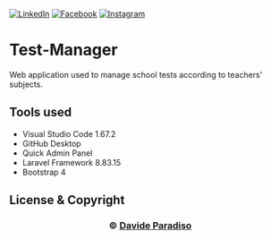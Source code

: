 [![LinkedIn][linkedin-shield]][linkedin-url]
[![Facebook][facebook-shield]][facebook-url]
[![Instagram][instagram-shield]][instagram-url]

<div id="top"></div>             
                    
# Test-Manager
Web application used to manage school tests according to teachers' subjects.

## Tools used
- Visual Studio Code 1.67.2
- GitHub Desktop 
- Quick Admin Panel
- Laravel Framework 8.83.15
- Bootstrap 4

## License & Copyright

<div align="center">
  <h3 align="center">&copy; <a href="https://davideparadiso.ch/">Davide Paradiso </a></h3>
</div> 


<!-- MARKDOWN LINKS & IMAGES -->
[linkedin-shield]: https://img.shields.io/badge/-LinkedIn-black.svg?style=for-the-badge&logo=linkedin&color=blue&colorB=white
[facebook-shield]: https://img.shields.io/badge/-Facebook-black.svg?style=for-the-badge&logo=facebook&colorB=white
[instagram-shield]: https://img.shields.io/badge/-Instagram-black.svg?style=for-the-badge&logo=instagram&colorB=white
[linkedin-url]: https://www.linkedin.com/in/davide-paradiso-585bb717b
[facebook-url]: https://www.facebook.com/profile.php?id=100081916540134
[instagram-url]: https://www.instagram.com/davideparadiso.ch/
